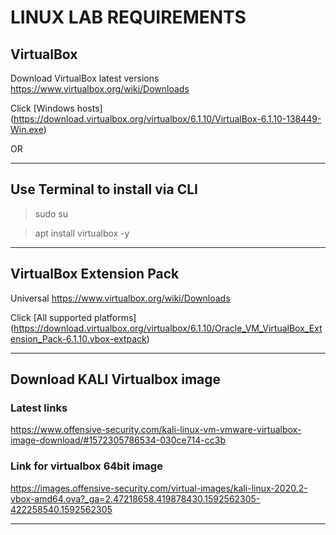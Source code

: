 # LINUX LAB REQUIREMENTS


## VirtualBox


Download VirtualBox latest versions 
https://www.virtualbox.org/wiki/Downloads

Click [Windows hosts] (https://download.virtualbox.org/virtualbox/6.1.10/VirtualBox-6.1.10-138449-Win.exe)

OR

-------------------

## Use Terminal to install via CLI 

   > sudo su
   
   > apt install virtualbox -y

-------------------------------

## VirtualBox Extension Pack

Universal
https://www.virtualbox.org/wiki/Downloads

Click [All supported platforms] (https://download.virtualbox.org/virtualbox/6.1.10/Oracle_VM_VirtualBox_Extension_Pack-6.1.10.vbox-extpack)

-------------------------

## Download KALI Virtualbox image
### Latest links
https://www.offensive-security.com/kali-linux-vm-vmware-virtualbox-image-download/#1572305786534-030ce714-cc3b

### Link for virtualbox 64bit image
https://images.offensive-security.com/virtual-images/kali-linux-2020.2-vbox-amd64.ova?_ga=2.47218658.419878430.1592562305-422258540.1592562305

------------------------------
